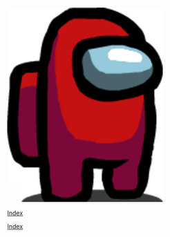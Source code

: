 ![Image](Images/Among-Us-Red-Crewmate.png)

[Index](lab-report-1-week-2.html)

[Index](https://clingunis.github.io/cse15l-lab-reports/index.html)